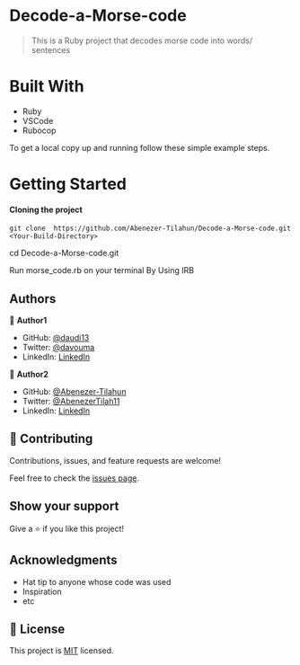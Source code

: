 # Decode-a-Morse-code

> This is a Ruby project that decodes morse code into words/ sentences

# Built With

- Ruby
- VSCode
- Rubocop

To get a local copy up and running follow these simple example steps.

# Getting Started

#### Cloning the project

```
git clone  https://github.com/Abenezer-Tilahun/Decode-a-Morse-code.git <Your-Build-Directory>
```
cd Decode-a-Morse-code.git

Run morse_code.rb on your terminal By Using IRB

## Authors

👤 **Author1**

- GitHub: [@daudi13](https://github.com/@daudi13)
- Twitter: [@davouma](https://twitter.com/davouma)
- LinkedIn: [LinkedIn](https://linkedin.com/in/linkedinhandle)


👤 **Author2**

- GitHub: [@Abenezer-Tilahun ](https://github.com/Abenezer-Tilahun)
- Twitter: [@AbenezerTilah11](https://twitter.com/AbenezerTilah11)
- LinkedIn: [LinkedIn](https://www.linkedin.com/in/abenezer-tilahun/)

## 🤝 Contributing

Contributions, issues, and feature requests are welcome!

Feel free to check the [issues page](../../issues/).

## Show your support

Give a ⭐️ if you like this project!

## Acknowledgments

- Hat tip to anyone whose code was used
- Inspiration
- etc

## 📝 License

This project is [MIT](./MIT.md) licensed.
